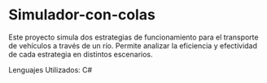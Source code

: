 # Simulador-con-colas
Este proyecto simula dos estrategias de funcionamiento para el transporte de vehículos a través de un río. Permite analizar la eficiencia y efectividad de cada estrategia en distintos escenarios.

Lenguajes Utilizados: C#
